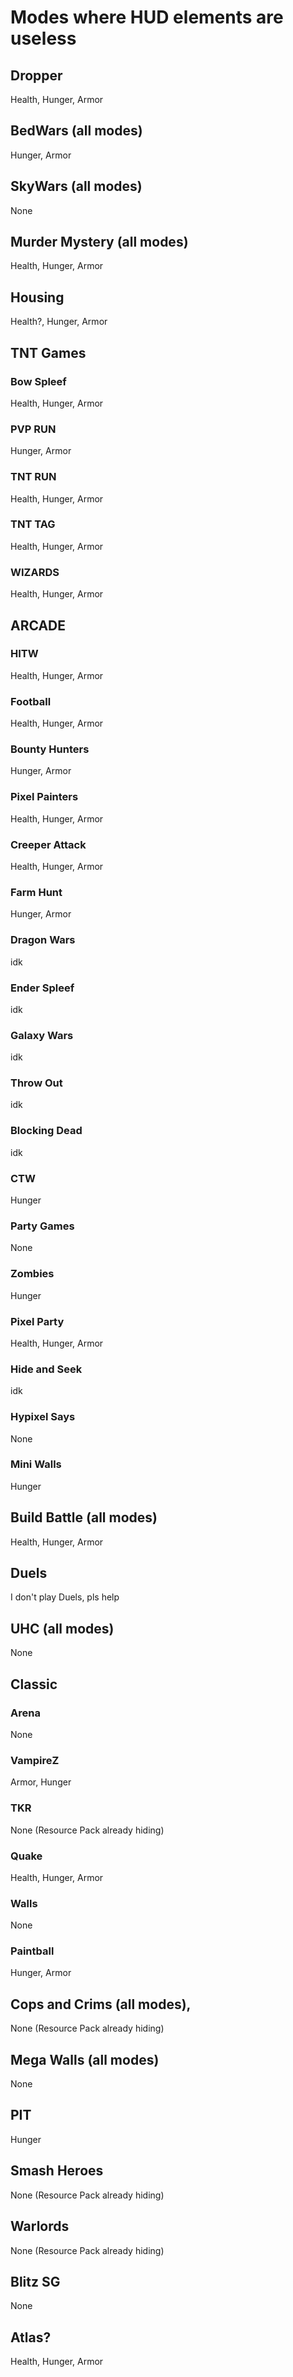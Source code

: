 # Modes where HUD elements are useless
## Dropper
Health, Hunger, Armor

## BedWars (all modes)
Hunger, Armor

## SkyWars (all modes)
None

## Murder Mystery (all modes)
Health, Hunger, Armor

## Housing
Health?, Hunger, Armor

## TNT Games
### Bow Spleef
Health, Hunger, Armor
### PVP RUN
Hunger, Armor
### TNT RUN
Health, Hunger, Armor
### TNT TAG
Health, Hunger, Armor
### WIZARDS
Health, Hunger, Armor

## ARCADE
### HITW
Health, Hunger, Armor
### Football
Health, Hunger, Armor
### Bounty Hunters
Hunger, Armor
### Pixel Painters
Health, Hunger, Armor
### Creeper Attack
Health, Hunger, Armor
### Farm Hunt
Hunger, Armor
### Dragon Wars
idk
### Ender Spleef
idk
### Galaxy Wars
idk
### Throw Out
idk
### Blocking Dead
idk
### CTW
Hunger
### Party Games
None
### Zombies
Hunger
### Pixel Party
Health, Hunger, Armor
### Hide and Seek
idk
### Hypixel Says
None
### Mini Walls
Hunger

## Build Battle (all modes)
Health, Hunger, Armor

## Duels
I don't play Duels, pls help

## UHC (all modes)
None

## Classic
### Arena
None
### VampireZ
Armor, Hunger
### TKR
None (Resource Pack already hiding)
### Quake
Health, Hunger, Armor
### Walls
None
### Paintball
Hunger, Armor

## Cops and Crims (all modes),
None (Resource Pack already hiding)

## Mega Walls (all modes)
None

## PIT
Hunger

## Smash Heroes
None (Resource Pack already hiding)

## Warlords
None (Resource Pack already hiding)

## Blitz SG
None

## Atlas?
Health, Hunger, Armor
